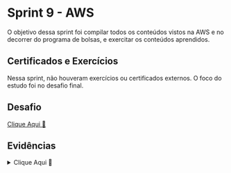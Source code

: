 # Sprint 9 - AWS

O objetivo dessa sprint foi compilar todos os conteúdos vistos na AWS e no decorrer do programa de bolsas, e exercitar os conteúdos aprendidos.

## Certificados e Exercícios

Nessa sprint, não houveram exercícios ou certificados externos. O foco do estudo foi no desafio final.

## Desafio

[Clique Aqui 🔗](./desafio/README.md)

## Evidências

<details>

<summary>Clique Aqui 🔗</summary>
<br/>

![](evidencias/imagem1.png)

</details>